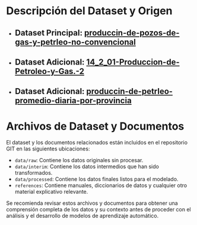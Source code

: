 # Descripción del Dataset y Origen

* ## Dataset Principal: [produccin-de-pozos-de-gas-y-petrleo-no-convencional](https://github.com/JSuarez-Arg/Machine-Learning-Model/blob/main/references/Dataset_Principal_DATOS_GOB_AR.pdf)
* ## Dataset Adicional: [14_2_01-Produccion-de-Petroleo-y-Gas.-2](https://github.com/JSuarez-Arg/Machine-Learning-Model/blob/main/references/Dataset-Adicional-IPIEC.pdf)
* ## Dataset Adicional: [produccin-de-petrleo-promedio-diaria-por-provincia](https://github.com/JSuarez-Arg/Machine-Learning-Model/blob/main/references/Dataset-Adicional-ARGENTINA-GOB-AR.pdf)

# Archivos de Dataset y Documentos
El dataset y los documentos relacionados están incluidos en el repositorio GIT en las siguientes ubicaciones:
- `data/raw`: Contiene los datos originales sin procesar.
- `data/interim`: Contiene los datos intermedios que han sido transformados.
- `data/processed`: Contiene los datos finales listos para el modelado.
- `references`: Contiene manuales, diccionarios de datos y cualquier otro material explicativo relevante.

Se recomienda revisar estos archivos y documentos para obtener una comprensión completa de los datos y su contexto antes de proceder con el análisis y el desarrollo de modelos de aprendizaje automático.
